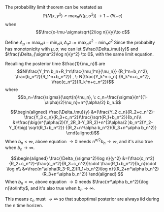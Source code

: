 

The probability limit theorem can be restated as
$$\mathbb{P}(N(x,y^2)\geq\max_{n}N(\mu,\sigma^2))
\to 1-\Phi(-c)$$
when 
$$\frac{x-\mu-\sigma\sqrt{2\log n}}{y}\to c$$

Define $\Delta_\mu:=\max_{n}\mu-\min_{n}\mu, \Delta_{\sigma^2}:=\max_{n}\sigma^2-\min_{n}\sigma^2$
Since the probabilty has monotonicity with $\mu,\sigma$, we can let $\frac{\Delta_\mu}{y}$ and $\frac{\Delta_{\sigma^2}\log n}{y^2} \to 0$, with the same limit equation.

Recalling the posterior  time $\frac{1}{\nu_n}$ are
$$N(\frac{Y_1^n b_n+R_1^n\frac{\mu_1^n}{\nu_n}}  {R_1^n+b_n^2},  
 \frac{b_n^2}{R_1^n+b_n^2}) , \: N(\frac{Y_k^n c_n}  {R_k^n+c_n^2},  
 \frac{c_n^2}{R_k^n+c_n^2})$$
 where $$b_n=\frac{\sigma}{\sqrt{n}\nu_n}, \: c_n=\frac{\sigma}{n^{(1-\alpha)/2}\nu_n}=n^{\alpha/2} b_n.$$
 
$$\begin{aligned}
\frac{\Delta_\mu}{y} &=(\frac{Y_2 c_n}{R_2+c_n^2}-\frac{Y_3 c_n}{R_3+c_n^2})\frac{\sqrt{R_1+b_n^2}}{b_n}\\
&=\frac{\big(n^{\alpha/2}(Y_2R_3-Y_3R_2)+n^{3\alpha/2 }b_n^2(Y_2-Y_3)\big) \sqrt{R_1+b_n^2}}
{(R_2+n^\alpha b_n^2)(R_3+n^\alpha b_n^2)}
\end{aligned}$$
When $b_n<\infty$, above equation $\to0$ needs $n^{\alpha/2}b_n\to\infty$, and it's also true when $b_n\to\infty$.


$$\begin{aligned} \frac{\Delta_{\sigma^2}\log n}{y^2}
&=(\frac{c_n^2}{R_2+c_n^2}-\frac{c_n^2}{R_3+c_n^2})\cdot \frac{R_1+b_n^2}{b_n}\cdot \log n\\
&=\frac{n^\alpha(R_3-R_2)(R_1+b_n^2)\log n}{(R_2+n^\alpha b_n^2)(R_3+n^\alpha b_n^2)}
\end{aligned} $$
When $b_n<\infty$, above equation $\to0$ needs $\frac{n^\alpha b_n^2}{\log n}\to\infty$, and it's also true when $b_n\to\infty$.

This means $c_n$ must $\to\infty$ so that suboptimal posterior are always iid during the n time horizen.
<!--stackedit_data:
eyJoaXN0b3J5IjpbLTY1MDUwMjQ1NiwtOTE1MTQ0MTcwXX0=
-->